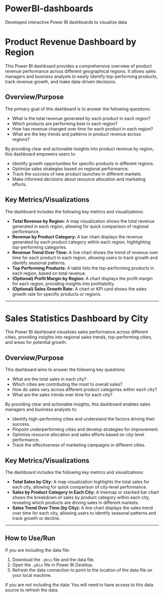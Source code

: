 # PowerBI-dashboards
Developed interactive Power BI dashboards to visualize data

# Product Revenue Dashboard by Region

This Power BI dashboard provides a comprehensive overview of product revenue performance across different geographical regions. It allows sales managers and business analysts to easily identify top-performing products, track revenue growth, and make data-driven decisions.

## Overview/Purpose

The primary goal of this dashboard is to answer the following questions:

*   What is the total revenue generated by each product in each region?
*   Which products are performing best in each region?
*   How has revenue changed over time for each product in each region?
*   What are the key trends and patterns in product revenue across regions?

By providing clear and actionable insights into product revenue by region, this dashboard empowers users to:

*   Identify growth opportunities for specific products in different regions.
*   Optimize sales strategies based on regional performance.
*   Track the success of new product launches in different markets.
*   Make informed decisions about resource allocation and marketing efforts.


## Key Metrics/Visualizations

The dashboard includes the following key metrics and visualizations:

*   **Total Revenue by Region:** A map visualization shows the total revenue generated in each region, allowing for quick comparison of regional performance.
*   **Revenue by Product Category:** A bar chart displays the revenue generated by each product category within each region, highlighting top-performing categories.
*   **Revenue Trend Over Time:** A line chart shows the trend of revenue over time for each product in each region, allowing users to track growth and identify seasonal patterns.
*   **Top Performing Products:** A table lists the top-performing products in each region, based on total revenue.
*   **(Optional) Profit Margin by Region:** A chart displays the profit margin for each region, providing insights into profitability.
*   **(Optional) Sales Growth Rate:** A chart or KPI card shows the sales growth rate for specific products or regions.
-----------------------------------------------------------------------------------------------------------------------------------------------------------------------------------------
# Sales Statistics Dashboard by City

This Power BI dashboard visualizes sales performance across different cities, providing insights into regional sales trends, top-performing cities, and areas for potential growth.

## Overview/Purpose

This dashboard aims to answer the following key questions:

*   What are the total sales in each city?
*   Which cities are contributing the most to overall sales?
*   How do sales vary across different product categories within each city?
*   What are the sales trends over time for each city?

By providing clear and actionable insights, this dashboard enables sales managers and business analysts to:

*   Identify high-performing cities and understand the factors driving their success.
*   Pinpoint underperforming cities and develop strategies for improvement.
*   Optimize resource allocation and sales efforts based on city-level performance.
*   Track the effectiveness of marketing campaigns in different cities.


## Key Metrics/Visualizations

The dashboard includes the following key metrics and visualizations:

*   **Total Sales by City:** A map visualization highlights the total sales for each city, allowing for quick comparison of city-level performance.
*   **Sales by Product Category in Each City:** A treemap or stacked bar chart shows the breakdown of sales by product category within each city, revealing which products are driving sales in different markets.
*   **Sales Trend Over Time (by City):** A line chart displays the sales trend over time for each city, allowing users to identify seasonal patterns and track growth or decline.

-----------------------------------------------------------------------------------------------------------------
## How to Use/Run 

If you are including the data file:

1.  Download the `.pbix` file and the data file.
2.  Open the `.pbix` file in Power BI Desktop.
3.  Refresh the data connection to point to the location of the data file on your local machine.

If you are *not* including the data:
 You will need to have access to this data source to refresh the data.
